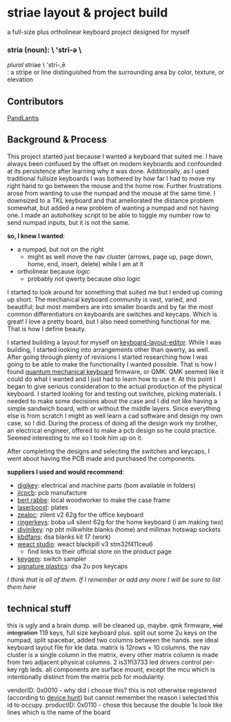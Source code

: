 # striae layout & project build
a full-size plus ortholinear keyboard project designed for myself

### stria (noun): \ 'strī-ə \
_plural_ striae \ 'strī-,ē \
: a stripe or line distinguished from the surrounding area by color, texture, or elevation

## Contributors
[PandLantis](https://github.com/PandLantis)

## Background & Process

This project started just because I wanted a keyboard that suited me. I have always been confused by the offset on modern keyboards and confounded at its persistence after learning why it was done. Additionally, as I used traditional fullsize keyboards I was bothered by how far I had to move my right hand to go between the mouse and the home row. Further frustrations arose from wanting to use the numpad and the mouse at the same time. I downsized to a TKL keyboard and that ameliorated the distance problem somewhat, but added a new problem of wanting a numpad and not having one. I made an autohotkey script to be able to toggle my number row to send numpad inputs, but it is not the same.

**so, I knew I wanted**:
- a numpad, but not on the right
	- might as well move the nav cluster (arrows, page up, page down, home, end, insert, delete) while I am at it
- ortholinear because _logic_
	- probably not qwerty because _also logic_

I started to look around for something that suited me but I ended up coming up short. The mechanical keyboard community is vast, varied, and beautiful; but most members are into smaller boards and by far the most common differentiators on keyboards are switches and keycaps. Which is great! I love a pretty board, but I also need something functional for me. That is how I define beauty.

I started building a layout for myself on [keyboard-layout-editor](http://www.keyboard-layout-editor.com). While I was building, I started looking into arrangements other than qwerty, as well. After going through plenty of revisions I started researching how I was going to be able to make the functionality I wanted possible. That is how I found [quantum mechanical keyboard](https://github.com/qmk/qmk_firmware) firmware, or QMK. QMK seemed like it could do what I wanted and I just had to learn how to use it. At this point I began to give serious consideration to the actual production of the physical keyboard. I started looking for and testing out switches, picking materials. I needed to make some decisions about the case and I did not like having a simple sandwich board, with or without the middle layers. Since everything else is from scratch I might as well learn a cad software and design my own case, so I did. During the process of doing all the design work my brother, an electrical engineer, offered to make a pcb design so he could practice. Seemed interesting to me so I took him up on it.

After completing the designs and selecting the switches and keycaps, I went about having the PCB made and purchased the components.

**suppliers I used and would recommend**:
- [digikey](https://www.digikey.com): electrical and machine parts (bom available in folders)
- [jlcpcb](https://jlcpcb.com): pcb manufacture
- [bert rabbe](http://beraht.com/index.html): local woodworker to make the case frame
- [laserboost](https://www.laserboost.com): plates
- [zealpc](https://zealpc.net): zilent v2 62g for the office keyboard
- [ringerkeys](https://ringerkeys.com): boba u4 silent 62g for the home keyboard (i am making two)
- [divinikey](https://divinikey.com): np pbt milkwhite blanks (home) and millmax hotswap sockets
- [kbdfans](https://kbdfans.com): dsa blanks kit 17 (work)
- [weact studio](https://github.com/WeActTC/MiniSTM32F4x1): weact blackpill v3 stm32f411ceu6
	- find links to their official store on the product page
- [keygem](https://keygem.store): switch sampler
- [signature plastics](https://pimpmykeyboard.com): dsa 2u pos keycaps

_I think that is all of them. If I remember or add any more I will be sure to list them here_

## technical stuff
this is ugly and a brain dump. will be cleaned up, maybe.
qmk firmware, ~~vial integration~~
119 keys, full size keyboard plus. split out some 2u keys on the numpad, split spacebar, added two columns between the hands. see ideal keyboard layout file for kle data.
matrix is 12rows × 10 columns. the nav cluster is a single column in the matrix, every other matrix column is made from two adjacent physical columns.
2 is31fl3733 led drivers control per-key rgb leds.
all components are surface mount, except the mcu which is intentionally distinct from the matrix pcb for modularity.

vendorID: 0x0010
	- why did i choose this? this is not otherwise registered (according to [device hunt](https://devicehunt.com)) but cannot remember the reason i selected this id to occupy.
productID: 0x0110
	- chose this because the double 1s look like lines which is the name of the board
